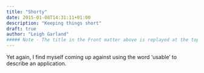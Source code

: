 ```yaml
---
title: "Shorty"
date: 2015-01-08T14:31:11+01:00
description: "Keeping things short"
draft: true
author: "Leigh Garland"
##### Note - The title in the Front matter above is replayed at the top of the rendered article
---
```


Yet again, I find myself coming up against using the word ‘usable’ to describe an application.
